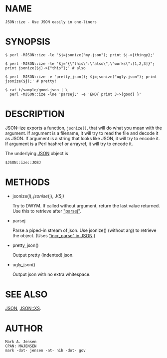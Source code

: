 # NAME

    JSON::ize - Use JSON easily in one-liners

# SYNOPSIS

    $ perl -MJSON::ize -le '$j=jsonize("my.json"); print $j->{thingy};'

    $ perl -MJSON::ize -le '$j="{\"this\":\"also\",\"works\":[1,2,3]}"; print jsonize($j)->{"this"};' # also

    $ perl -MJSON::ize -e 'pretty_json(); $j=jsonize("ugly.json"); print jsonize($j);' # pretty!

    $ cat t/sample/good.json | \
      perl -MJSON::ize -lne 'parsej;' -e 'END{ print J->{good} }'

# DESCRIPTION

JSON::ize exports a function, `jsonize()`, that will do what you mean with the argument. 
If argument is a filename, it will try to read the file and decode it as JSON.
If argument is a string that looks like JSON, it will try to encode it.
If argument is a Perl hashref or arrayref, it will try to encode it.

The underlying [JSON](https://metacpan.org/pod/JSON) object is

    $JSON::ize::JOBJ

# METHODS

- jsonize($j), jsonise($j), J($j)

    Try to DWYM.
    If called without argument, return the last value returned. Use this to retrieve
    after ["parsej"](#parsej).

- parsej

    Parse a piped-in stream of json. Use jsonize() (without arg) to retrieve the object.
    (Uses ["incr\_parse" in JSON](https://metacpan.org/pod/JSON#incr_parse).)

- pretty\_json()

    Output pretty (indented) json.

- ugly\_json()

    Output json with no extra whitespace.

# SEE ALSO

[JSON](https://metacpan.org/pod/JSON), [JSON::XS](https://metacpan.org/pod/JSON::XS).

# AUTHOR

    Mark A. Jensen
    CPAN: MAJENSEN
    mark -dot- jensen -at- nih -dot- gov
